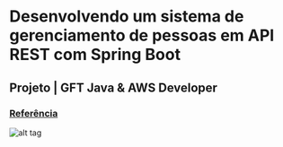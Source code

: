# Desenvolvendo um sistema de gerenciamento de pessoas em API REST com Spring Boot

## Projeto | GFT Java & AWS Developer

### [Referência](https://github.com/rpeleias/personapi_digital_innovation_one)

![alt tag](https://hermes.digitalinnovation.one/site/images/logo-footer.png)
